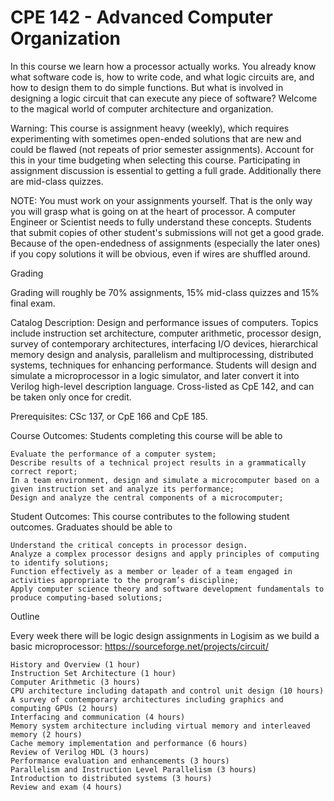 # CPE 142 - Advanced Computer Organization

In this course we learn how a processor actually works. You already know what software code is, how to write code, and what logic circuits are, and how to design them to do simple functions. But what is involved in designing a logic circuit that can execute any piece of software? Welcome to the magical world of computer architecture and organization.  

Warning: This course is assignment heavy (weekly), which requires experimenting with sometimes open-ended solutions that are new and  could be flawed (not repeats of prior semester assignments). Account for this in your time budgeting when selecting this course. Participating in assignment discussion is essential to getting a full grade. Additionally there are mid-class quizzes.

NOTE: You must work on your assignments yourself. That is the only way you will grasp what is going on at the heart of processor. A computer Engineer or Scientist needs to fully understand these concepts. Students that submit copies of other student's submissions will not get a good grade. Because of the open-endedness of assignments (especially the later ones) if you copy solutions it will be obvious, even if wires are shuffled around.

Grading

Grading will roughly be 70% assignments, 15% mid-class quizzes and 15% final exam. 

Catalog Description: Design and performance issues of computers.  Topics include instruction set architecture, computer arithmetic, processor design, survey of contemporary architectures, interfacing I/O devices, hierarchical memory design and analysis, parallelism and multiprocessing, distributed systems, techniques for enhancing performance. Students will design and simulate a microprocessor in a logic simulator, and later convert it into Verilog high-level description language. Cross-listed as CpE 142, and can be taken only once for credit. 

Prerequisites: CSc 137, or CpE 166 and CpE 185.

Course Outcomes: Students completing this course will be able to

    Evaluate the performance of a computer system;
    Describe results of a technical project results in a grammatically correct report;
    In a team environment, design and simulate a microcomputer based on a given instruction set and analyze its performance;
    Design and analyze the central components of a microcomputer;

Student Outcomes: This course contributes to the following student outcomes. Graduates should be able to

    Understand the critical concepts in processor design.
    Analyze a complex processor designs and apply principles of computing to identify solutions;
    Function effectively as a member or leader of a team engaged in activities appropriate to the program’s discipline;
    Apply computer science theory and software development fundamentals to produce computing-based solutions;

Outline

Every week there will be logic design assignments in Logisim as we build a basic microprocessor: https://sourceforge.net/projects/circuit/

    History and Overview (1 hour)
    Instruction Set Architecture (1 hour)
    Computer Arithmetic (3 hours)
    CPU architecture including datapath and control unit design (10 hours)
    A survey of contemporary architectures including graphics and computing GPUs (2 hours)
    Interfacing and communication (4 hours)
    Memory system architecture including virtual memory and interleaved memory (2 hours)
    Cache memory implementation and performance (6 hours)
    Review of Verilog HDL (3 hours)
    Performance evaluation and enhancements (3 hours)
    Parallelism and Instruction Level Parallelism (3 hours)
    Introduction to distributed systems (3 hours)
    Review and exam (4 hours)
